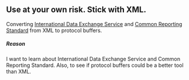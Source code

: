 ## Use at your own risk. Stick with XML.

Converting [International Data Exchange Service](https://www.irs.gov/businesses/corporations/international-data-exchange-service) and [Common Reporting Standard](http://www.oecd.org/tax/automatic-exchange/common-reporting-standard/schema-and-user-guide/#d.en.345315) from XML to protocol buffers. 

##### Reason

I want to learn about International Data Exchange Service and Common Reporting Standard. Also, to see if protocol buffers could be a better tool than XML. 

